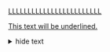 <p>    
 <ins>LLLLLLLLLLLLLLLLLLLLLLLL</ins>
</p>
 <p><ins>This text will be underlined.</ins></p>

<details>
<summary>hide text</summary>
<pre><code>
System.out.println("Hello to see U!");
</code></pre>
</details>

